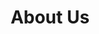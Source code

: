 ---
title: "About Us"
description: "Mach874k awesome people"
bg_image: "images/feature-bg.jpg"
layout: "about"
draft: false


#### Tem q arranjar um jeito de botar o time e as foto aqui

################################## About #####################################
about:
  enable : true
  image : "images/company/about.jpg"
  title : "We strive to be great and <br> make awesome work."
  content : "Kindness, professionalism and fun."

  button:
    enable : false
    label : "Download Company Profile"
    link : "#"

  funfacts:
  # funfacts loop
  - icon : "ion-ios-flask-outline" #ionicon pack v2 : https://ionicons.com/v2/
    name : "Internal projects"
    count : "15"
    
  # funfacts loop
  - icon : "ion-ios-flame-outline" #ionicon pack v2 : https://ionicons.com/v2/
    name : "Lines Of Code"
    count : "75000"
    
  # funfacts loop
  - icon : "ion-ios-wineglass-outline" #ionicon pack v2 : https://ionicons.com/v2/
    name : "Events attended"
    count : "2"
    
  # funfacts loop
  - icon : "ion-ios-body-outline" #ionicon pack v2 : https://ionicons.com/v2/
    name : "Awards Winner"
    count : "0"
    
################################ feature #####################################
features:
  enable : true
  title : "We are independent and we do Game Design and Development"
  feature_item:
  # feature item loop
  - icon : "ion-ios-color-filter-outline" #ionicon pack v2 : https://ionicons.com/v2/
    name : "Content and World Building"
    content : "Lorem ipsum dolor sit amet, consectetur adipisicing elit, sed do eiusmod tempor incididunt ut"
    
  # feature item loop
  - icon : "ion-ios-unlocked-outline" #ionicon pack v2 : https://ionicons.com/v2/
    name : "App Secutity"
    content : "Lorem ipsum dolor sit amet, consectetur adipisicing elit, sed do eiusmod tempor incididunt ut"
    
  # feature item loop
  - icon : "ion-ios-game-controller-b-outline" #ionicon pack v2 : https://ionicons.com/v2/
    name : "The actual development"
    content : "Lorem ipsum dolor sit amet, consectetur adipisicing elit, sed do eiusmod tempor incididunt ut"
    
  # feature item loop
  - icon : "ion-ios-mic-outline" #ionicon pack v2 : https://ionicons.com/v2/
    name : "Animation and Editing"
    content : "Lorem ipsum dolor sit amet, consectetur adipisicing elit, sed do eiusmod tempor incididunt ut"
    
  # feature item loop
  - icon : "ion-ios-lightbulb-outline" #ionicon pack v2 : https://ionicons.com/v2/
    name : "UI/UX Design"
    content : "Lorem ipsum dolor sit amet, consectetur adipisicing elit, sed do eiusmod tempor incididunt ut"
    
  # feature item loop
  - icon : "ion-ios-star-outline" #ionicon pack v2 : https://ionicons.com/v2/
    name : "Publishing"
    content : "Lorem ipsum dolor sit amet, consectetur adipisicing elit, sed do eiusmod tempor incididunt ut"
  

#################################### testimonial & mission vision #######################################
testimonial:
  enable : true
  # testimonial content comes from "data/*/homepage.yml" file

mission_vision:
  enable : true
  tabs:
  # tab item loop
  - name : "Vision"
    content : "Lorem ipsum dolor sit amet, consectetur adipisicing elit. Inventore nobis ducimus facere repellat
    harum, eius cupiditate, aliquam aut deserunt. Nemo illo ex impedit autem quod nobis architecto, velit
    quasi, aut voluptas porro natus. Fuga magnam perspiciatis fugit, placeat possimus officia non ducimus
    voluptatum aspernatur ad quidem neque accusantium repudiandae cupiditate nobis corporis, cum facere
    iusto, modi cumque consectetur saepe. Officia, molestiae tempore! Consequatur ipsa consequuntur saepe
    suscipit vero laudantium, mollitia, quaerat soluta nihil non tempore, quos dignissimos quasi ab officiis
    illum numquam quibusdam ducimus, veritatis ad. Quia, aliquid. Quaerat quos ducimus ipsam amet minus
    temporibus eos sequi alias hic nemo."
    
  # tab item loop
  - name : "Mission"
    content : "Lorem ipsum dolor sit amet, consectetur adipisicing elit. Inventore nobis ducimus facere repellat
    harum, eius cupiditate, aliquam aut deserunt. Nemo illo ex impedit autem quod nobis architecto, velit
    quasi, aut voluptas porro natus. Fuga magnam perspiciatis fugit, placeat possimus officia non ducimus
    voluptatum aspernatur ad quidem neque accusantium repudiandae cupiditate nobis corporis, cum facere
    iusto, modi cumque consectetur saepe. Officia, molestiae tempore! Consequatur ipsa consequuntur saepe
    suscipit vero laudantium, mollitia, quaerat soluta nihil non tempore, quos dignissimos quasi ab officiis
    illum numquam quibusdam ducimus, veritatis ad. Quia, aliquid. Quaerat quos ducimus ipsam amet minus
    temporibus eos sequi alias hic nemo."
    
  # tab item loop
  - name : "Approach"
    content : "Lorem ipsum dolor sit amet, consectetur adipisicing elit. Inventore nobis ducimus facere repellat
    harum, eius cupiditate, aliquam aut deserunt. Nemo illo ex impedit autem quod nobis architecto, velit
    quasi, aut voluptas porro natus. Fuga magnam perspiciatis fugit, placeat possimus officia non ducimus
    voluptatum aspernatur ad quidem neque accusantium repudiandae cupiditate nobis corporis, cum facere
    iusto, modi cumque consectetur saepe. Officia, molestiae tempore! Consequatur ipsa consequuntur saepe
    suscipit vero laudantium, mollitia, quaerat soluta nihil non tempore, quos dignissimos quasi ab officiis
    illum numquam quibusdam ducimus, veritatis ad. Quia, aliquid. Quaerat quos ducimus ipsam amet minus
    temporibus eos sequi alias hic nemo."


############################# call to action #################################
cta:
  enable : true
  # call to action content comes from "_index.md"
---
